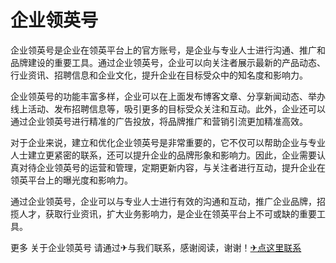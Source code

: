 # 企业领英号

企业领英号是企业在领英平台上的官方账号，是企业与专业人士进行沟通、推广和品牌建设的重要工具。通过企业领英号，企业可以向关注者展示最新的产品动态、行业资讯、招聘信息和企业文化，提升企业在目标受众中的知名度和影响力。

企业领英号的功能丰富多样，企业可以在上面发布博客文章、分享新闻动态、举办线上活动、发布招聘信息等，吸引更多的目标受众关注和互动。此外，企业还可以通过企业领英号进行精准的广告投放，将品牌推广和营销引流更加精准高效。

对于企业来说，建立和优化企业领英号是非常重要的，它不仅可以帮助企业与专业人士建立更紧密的联系，还可以提升企业的品牌形象和影响力。因此，企业需要认真对待企业领英号的运营和管理，定期更新内容，与关注者进行互动，提升企业在领英平台上的曝光度和影响力。

通过企业领英号，企业可以与专业人士进行有效的沟通和互动，推广企业品牌，招揽人才，获取行业资讯，扩大业务影响力，是企业在领英平台上不可或缺的重要工具。

更多 关于企业领英号 请通过✈与我们联系，感谢阅读，谢谢！[✈点这里联系](https://ss.k02.cc)